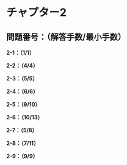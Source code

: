 # チャプター2

## 問題番号：（解答手数/最小手数）

**2-1：（1/1）**

**2-2：（4/4）**

**2-3：（5/5）**

**2-4：（6/6）**

**2-5：（9/10）**

**2-6：（10/13）**

**2-7：（5/8）**

**2-8：（7/11）**

**2-9：（9/9）**
